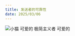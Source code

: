 ```yaml
---
title: 发送者的可靠性
date: 2025/03/06
---
```


![小猫 可爱的 极简主义者 可爱的](https://bizhi1.com/wp-content/uploads/2024/11/kitten-3840x2160-adorable-minimalist-cute-charming-26366.jpg)


